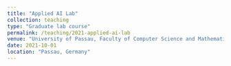 ```yaml
---
title: "Applied AI Lab"
collection: teaching
type: "Graduate lab course"
permalink: /teaching/2021-applied-ai-lab
venue: "University of Passau, Faculty of Computer Science and Mathematics"
date: 2021-10-01
location: "Passau, Germany"
---
```


<!-- This is a description of a teaching experience. You can use markdown like any other post.

Heading 1
======

Heading 2
======

Heading 3
====== -->